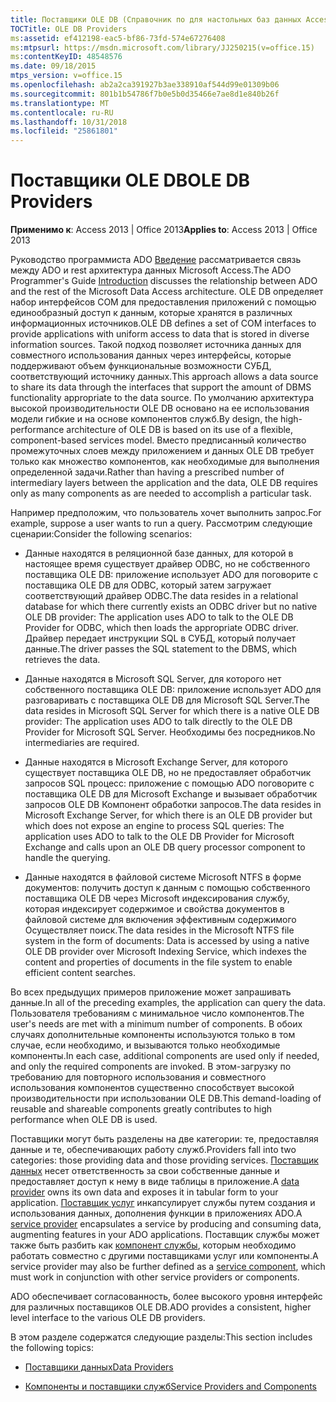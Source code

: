 ```yaml
---
title: Поставщики OLE DB (Справочник по для настольных баз данных Access)
TOCTitle: OLE DB Providers
ms:assetid: ef412198-eac5-bf86-73fd-574e67276408
ms:mtpsurl: https://msdn.microsoft.com/library/JJ250215(v=office.15)
ms:contentKeyID: 48548576
ms.date: 09/18/2015
mtps_version: v=office.15
ms.openlocfilehash: ab2a2ca391927b3ae338910af544d99e01309b06
ms.sourcegitcommit: 801b1b54786f7b0e5b0d35466e7ae8d1e840b26f
ms.translationtype: MT
ms.contentlocale: ru-RU
ms.lasthandoff: 10/31/2018
ms.locfileid: "25861801"
---
```

# <a name="ole-db-providers"></a><span data-ttu-id="8171a-102">Поставщики OLE DB</span><span class="sxs-lookup"><span data-stu-id="8171a-102">OLE DB Providers</span></span>


<span data-ttu-id="8171a-103">**Применимо к**: Access 2013 | Office 2013</span><span class="sxs-lookup"><span data-stu-id="8171a-103">**Applies to**: Access 2013 | Office 2013</span></span>

<span data-ttu-id="8171a-104">Руководство программиста ADO [Введение](introduction-to-ado-programming.md) рассматривается связь между ADO и rest архитектура данных Microsoft Access.</span><span class="sxs-lookup"><span data-stu-id="8171a-104">The ADO Programmer's Guide [Introduction](introduction-to-ado-programming.md) discusses the relationship between ADO and the rest of the Microsoft Data Access architecture.</span></span> <span data-ttu-id="8171a-105">OLE DB определяет набор интерфейсов COM для предоставления приложений с помощью единообразный доступ к данным, которые хранятся в различных информационных источников.</span><span class="sxs-lookup"><span data-stu-id="8171a-105">OLE DB defines a set of COM interfaces to provide applications with uniform access to data that is stored in diverse information sources.</span></span> <span data-ttu-id="8171a-106">Такой подход позволяет источника данных для совместного использования данных через интерфейсы, которые поддерживают объем функциональные возможности СУБД, соответствующий источнику данных.</span><span class="sxs-lookup"><span data-stu-id="8171a-106">This approach allows a data source to share its data through the interfaces that support the amount of DBMS functionality appropriate to the data source.</span></span> <span data-ttu-id="8171a-107">По умолчанию архитектура высокой производительности OLE DB основано на ее использования модели гибкие и на основе компонентов служб.</span><span class="sxs-lookup"><span data-stu-id="8171a-107">By design, the high-performance architecture of OLE DB is based on its use of a flexible, component-based services model.</span></span> <span data-ttu-id="8171a-108">Вместо предписанный количество промежуточных слоев между приложением и данных OLE DB требует только как множество компонентов, как необходимые для выполнения определенной задачи.</span><span class="sxs-lookup"><span data-stu-id="8171a-108">Rather than having a prescribed number of intermediary layers between the application and the data, OLE DB requires only as many components as are needed to accomplish a particular task.</span></span>

<span data-ttu-id="8171a-109">Например предположим, что пользователь хочет выполнить запрос.</span><span class="sxs-lookup"><span data-stu-id="8171a-109">For example, suppose a user wants to run a query.</span></span> <span data-ttu-id="8171a-110">Рассмотрим следующие сценарии:</span><span class="sxs-lookup"><span data-stu-id="8171a-110">Consider the following scenarios:</span></span>

  - <span data-ttu-id="8171a-111">Данные находятся в реляционной базе данных, для которой в настоящее время существует драйвер ODBC, но не собственного поставщика OLE DB: приложение использует ADO для поговорите с поставщика OLE DB для ODBC, который затем загружает соответствующий драйвер ODBC.</span><span class="sxs-lookup"><span data-stu-id="8171a-111">The data resides in a relational database for which there currently exists an ODBC driver but no native OLE DB provider: The application uses ADO to talk to the OLE DB Provider for ODBC, which then loads the appropriate ODBC driver.</span></span> <span data-ttu-id="8171a-112">Драйвер передает инструкции SQL в СУБД, который получает данные.</span><span class="sxs-lookup"><span data-stu-id="8171a-112">The driver passes the SQL statement to the DBMS, which retrieves the data.</span></span>

  - <span data-ttu-id="8171a-113">Данные находятся в Microsoft SQL Server, для которого нет собственного поставщика OLE DB: приложение использует ADO для разговаривать с поставщика OLE DB для Microsoft SQL Server.</span><span class="sxs-lookup"><span data-stu-id="8171a-113">The data resides in Microsoft SQL Server for which there is a native OLE DB provider: The application uses ADO to talk directly to the OLE DB Provider for Microsoft SQL Server.</span></span> <span data-ttu-id="8171a-114">Необходимы без посредников.</span><span class="sxs-lookup"><span data-stu-id="8171a-114">No intermediaries are required.</span></span>

  - <span data-ttu-id="8171a-115">Данные находятся в Microsoft Exchange Server, для которого существует поставщика OLE DB, но не предоставляет обработчик запросов SQL процесс: приложение с помощью ADO поговорите с поставщика OLE DB для Microsoft Exchange и вызывает обработчик запросов OLE DB Компонент обработки запросов.</span><span class="sxs-lookup"><span data-stu-id="8171a-115">The data resides in Microsoft Exchange Server, for which there is an OLE DB provider but which does not expose an engine to process SQL queries: The application uses ADO to talk to the OLE DB Provider for Microsoft Exchange and calls upon an OLE DB query processor component to handle the querying.</span></span>

  - <span data-ttu-id="8171a-116">Данные находятся в файловой системе Microsoft NTFS в форме документов: получить доступ к данным с помощью собственного поставщика OLE DB через Microsoft индексирования службу, которая индексирует содержимое и свойства документов в файловой системе для включения эффективным содержимого Осуществляет поиск.</span><span class="sxs-lookup"><span data-stu-id="8171a-116">The data resides in the Microsoft NTFS file system in the form of documents: Data is accessed by using a native OLE DB provider over Microsoft Indexing Service, which indexes the content and properties of documents in the file system to enable efficient content searches.</span></span>

<span data-ttu-id="8171a-117">Во всех предыдущих примеров приложение может запрашивать данные.</span><span class="sxs-lookup"><span data-stu-id="8171a-117">In all of the preceding examples, the application can query the data.</span></span> <span data-ttu-id="8171a-118">Пользователя требованиям с минимальное число компонентов.</span><span class="sxs-lookup"><span data-stu-id="8171a-118">The user's needs are met with a minimum number of components.</span></span> <span data-ttu-id="8171a-119">В обоих случаях дополнительные компоненты используются только в том случае, если необходимо, и вызываются только необходимые компоненты.</span><span class="sxs-lookup"><span data-stu-id="8171a-119">In each case, additional components are used only if needed, and only the required components are invoked.</span></span> <span data-ttu-id="8171a-120">В этом-загрузку по требованию для повторного использования и совместного использования компонентов существенно способствует высокой производительности при использовании OLE DB.</span><span class="sxs-lookup"><span data-stu-id="8171a-120">This demand-loading of reusable and shareable components greatly contributes to high performance when OLE DB is used.</span></span>

<span data-ttu-id="8171a-121">Поставщики могут быть разделены на две категории: те, предоставляя данные и те, обеспечивающих работу служб.</span><span class="sxs-lookup"><span data-stu-id="8171a-121">Providers fall into two categories: those providing data and those providing services.</span></span> <span data-ttu-id="8171a-122">[Поставщик данных](data-providers.md) несет ответственность за свои собственные данные и предоставляет доступ к нему в виде таблицы в приложение.</span><span class="sxs-lookup"><span data-stu-id="8171a-122">A [data provider](data-providers.md) owns its own data and exposes it in tabular form to your application.</span></span> <span data-ttu-id="8171a-123">[Поставщик услуг](service-providers-and-components.md) инкапсулирует службы путем создания и использования данных, дополнения функции в приложениях ADO.</span><span class="sxs-lookup"><span data-stu-id="8171a-123">A [service provider](service-providers-and-components.md) encapsulates a service by producing and consuming data, augmenting features in your ADO applications.</span></span> <span data-ttu-id="8171a-124">Поставщик службы может также быть разбить как [компонент службы](service-providers-and-components.md), которым необходимо работать совместно с другими поставщиками услуг или компоненты.</span><span class="sxs-lookup"><span data-stu-id="8171a-124">A service provider may also be further defined as a [service component](service-providers-and-components.md), which must work in conjunction with other service providers or components.</span></span>

<span data-ttu-id="8171a-125">ADO обеспечивает согласованность, более высокого уровня интерфейс для различных поставщиков OLE DB.</span><span class="sxs-lookup"><span data-stu-id="8171a-125">ADO provides a consistent, higher level interface to the various OLE DB providers.</span></span>

<span data-ttu-id="8171a-126">В этом разделе содержатся следующие разделы:</span><span class="sxs-lookup"><span data-stu-id="8171a-126">This section includes the following topics:</span></span>

- [<span data-ttu-id="8171a-127">Поставщики данных</span><span class="sxs-lookup"><span data-stu-id="8171a-127">Data Providers</span></span>](data-providers.md)

- [<span data-ttu-id="8171a-128">Компоненты и поставщики служб</span><span class="sxs-lookup"><span data-stu-id="8171a-128">Service Providers and Components</span></span>](service-providers-and-components.md)